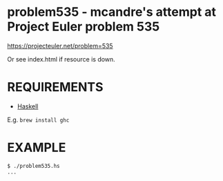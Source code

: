 # problem535 - mcandre's attempt at Project Euler problem 535

https://projecteuler.net/problem=535

Or see index.html if resource is down.

# REQUIREMENTS

* [Haskell](https://www.haskell.org/)

E.g. `brew install ghc`

# EXAMPLE

```
$ ./problem535.hs
...
```
